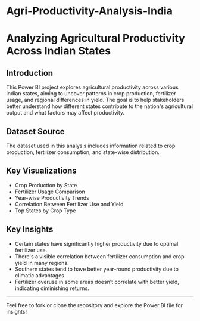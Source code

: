 # Agri-Productivity-Analysis-India
# Analyzing Agricultural Productivity Across Indian States

## Introduction

This Power BI project explores agricultural productivity across various Indian states, aiming to uncover patterns in crop production, fertilizer usage, and regional differences in yield. The goal is to help stakeholders better understand how different states contribute to the nation's agricultural output and what factors may affect productivity.

## Dataset Source

The dataset used in this analysis includes information related to crop production, fertilizer consumption, and state-wise distribution.  

## Key Visualizations

- Crop Production by State
- Fertilizer Usage Comparison
- Year-wise Productivity Trends
- Correlation Between Fertilizer Use and Yield
- Top States by Crop Type

## Key Insights

- Certain states have significantly higher productivity due to optimal fertilizer use.
- There's a visible correlation between fertilizer consumption and crop yield in many regions.
- Southern states tend to have better year-round productivity due to climatic advantages.
- Fertilizer overuse in some areas doesn't correlate with better yield, indicating diminishing returns.

---

Feel free to fork or clone the repository and explore the Power BI file for insights!


